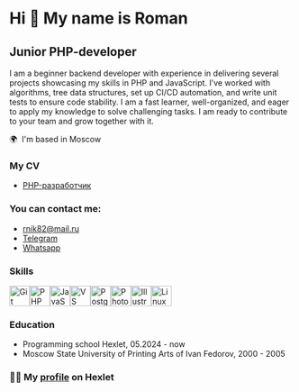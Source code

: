 Hi 👋 My name is Roman
=============================
Junior PHP-developer
--------------------

I am a beginner backend developer with experience in delivering several projects showcasing my skills in PHP and JavaScript. I’ve worked with algorithms, tree data structures, set up CI/CD automation, and write unit tests to ensure code stability. I am a fast learner, well-organized, and eager to apply my knowledge to solve challenging tasks. I am ready to contribute to your team and grow together with it.

🌍  I'm based in Moscow

### My CV
- [PHP-разработчик](https://cv.hexlet.io/ru/resumes/9567)

### You can contact me:
- rnik82@mail.ru
- [Telegram](https://t.me/rn108)
- [Whatsapp](https://wa.me/79264963616)

### Skills

<p align="left">
<a href="https://git-scm.com/" target="_blank" rel="noreferrer"><img src="https://raw.githubusercontent.com/danielcranney/readme-generator/main/public/icons/skills/git-colored.svg" width="36" height="36" alt="Git" /></a><a href="https://www.php.net/" target="_blank" rel="noreferrer"><img src="https://raw.githubusercontent.com/danielcranney/readme-generator/main/public/icons/skills/php-colored.svg" width="36" height="36" alt="PHP" /></a><a href="https://developer.mozilla.org/en-US/docs/Web/JavaScript" target="_blank" rel="noreferrer"><img src="https://raw.githubusercontent.com/danielcranney/readme-generator/main/public/icons/skills/javascript-colored.svg" width="36" height="36" alt="JavaScript" /></a><a href="https://code.visualstudio.com/" target="_blank" rel="noreferrer"><img src="https://raw.githubusercontent.com/danielcranney/readme-generator/main/public/icons/skills/visualstudiocode.svg" width="36" height="36" alt="VS Code" /></a><a href="https://www.postgresql.org/" target="_blank" rel="noreferrer"><img src="https://raw.githubusercontent.com/danielcranney/readme-generator/main/public/icons/skills/postgresql-colored.svg" width="36" height="36" alt="PostgreSQL" /></a><a href="https://www.adobe.com/uk/products/photoshop.html" target="_blank" rel="noreferrer"><img src="https://raw.githubusercontent.com/danielcranney/readme-generator/main/public/icons/skills/photoshop-colored.svg" width="36" height="36" alt="Photoshop" /></a><a href="https://www.adobe.com/uk/products/illustrator.html" target="_blank" rel="noreferrer"><img src="https://raw.githubusercontent.com/danielcranney/readme-generator/main/public/icons/skills/illustrator-colored.svg" width="36" height="36" alt="Illustrator" /></a><a href="https://www.linux.org" target="_blank" rel="noreferrer"><img src="https://raw.githubusercontent.com/danielcranney/readme-generator/main/public/icons/skills/linux-colored.svg" width="36" height="36" alt="Linux" /></a></p>

### Education
- Programming school Hexlet, 05.2024 - now
- Moscow State University of Printing Arts of Ivan Fedorov, 2000 - 2005

### 👩‍💻 My [profile](https://ru.hexlet.io/u/r108) on Hexlet

